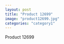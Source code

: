 ```yaml
---
layout: post
title: "Product 12699"
image: "product12699.jpg"
categories: "category1"
---
```

Product 12699
